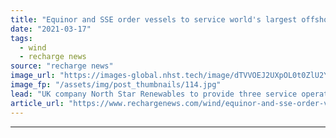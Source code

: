 ```yaml
---
title: "Equinor and SSE order vessels to service world's largest offshore wind farm"
date: "2021-03-17"
tags: 
  - wind
  - recharge news
source: "recharge news"
image_url: "https://images-global.nhst.tech/image/dTVVOEJ2UXpOL0t0ZlU2Y0d6ZmxhczMxMlkvYVhOd29NR1ZDNTZ1SmlLOD0=/nhst/binary/956b75dd0b5fbfa002963cc7f6be1871"
image_fp: "/assets/img/post_thumbnails/114.jpg"
lead: "UK company North Star Renewables to provide three service operation vessels (SOVs) for Dogger Bank A and B"
article_url: "https://www.rechargenews.com/wind/equinor-and-sse-order-vessels-to-service-worlds-largest-offshore-wind-farm/2-1-981921"
---
```


---
